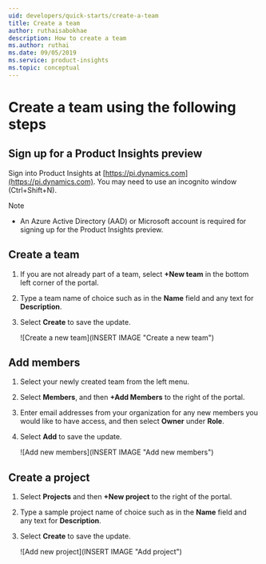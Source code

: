 ```yaml
---
uid: developers/quick-starts/create-a-team
title: Create a team
author: ruthaisabokhae
description: How to create a team
ms.author: ruthai
ms.date: 09/05/2019
ms.service: product-insights
ms.topic: conceptual
---
```


# Create a team using the following steps

## Sign up for a Product Insights preview

Sign into Product Insights at [https://pi.dynamics.com](https://pi.dynamics.com). You may need to use an incognito window (Ctrl+Shift+N).
> [!NOTE]
> - An Azure Active Directory (AAD) or Microsoft account is required for signing up for the Product Insights preview.   

## Create a team
1. If you are not already part of a team, select **+New team** in the bottom left corner of the portal.
1. Type a team name of choice such as **<insert team name>** in the **Name** field and any text for **Description**. 
1. Select **Create** to save the update.

	![Create a new team](INSERT IMAGE "Create a new team")
  
## Add members
1. Select your newly created team **<insert team name>** from the left menu.  
1. Select **Members**, and then **+Add Members** to the right of the portal.
1. Enter email addresses from your organization for any new members you would like to have access, and then select **Owner** under **Role**. 
1. Select **Add** to save the update.

	![Add new members](INSERT IMAGE "Add new members")

## Create a project 
1. Select **Projects** and then **+New project** to the right of the portal. 
1. Type a sample project name of choice such as **<insert project name>** in the **Name** field and any text for **Description**.  
1. Select **Create** to save the update.

	![Add new project](INSERT IMAGE "Add project")
  
